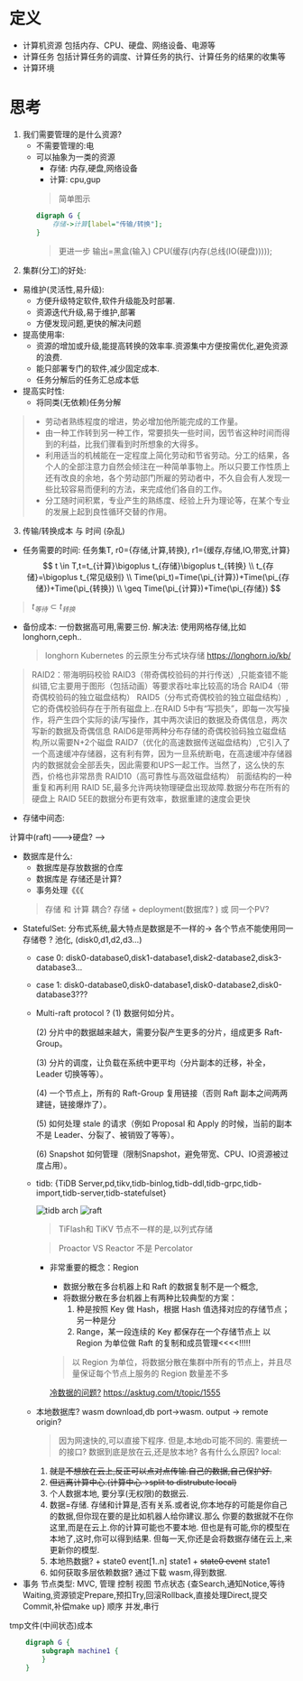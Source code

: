 # 定义
* 计算机资源
包括内存、CPU、硬盘、网络设备、电源等
* 计算任务
包括计算任务的调度、计算任务的执行、计算任务的结果的收集等
* 计算环境

# 思考
1. 我们需要管理的是什么资源?
   * 不需要管理的:电
   * 可以抽象为一类的资源
      + 存储: 内存,硬盘,网络设备
      + 计算: cpu,gup
      > 简单图示
        ```dot
        digraph G {
            存储->计算[label="传输/转换"];
        }
        ```
      > 更进一步
      > 输出=黑盒(输入)
      > CPU(缓存(内存(总线(IO(硬盘)))));
2. 集群(分工)的好处:
* 易维护(灵活性,易升级):
  + 方便升级特定软件,软件升级能及时部署.
  + 资源迭代升级,易于维护,部署
  + 方便发现问题,更快的解决问题
* 提高使用率: 
  + 资源的增加或升级,能提高转换的效率率.资源集中方便按需优化,避免资源的浪费.
  + 能只部署专门的软件,减少固定成本.
  + 任务分解后的任务汇总成本低
* 提高实时性:
  + 将同类(无依赖)任务分解

> * 劳动者熟练程度的增进，势必增加他所能完成的工作量。
> * 由一种工作转到另一种工作，常要损失一些时间，因节省这种时间而得到的利益，比我们骤看到时所想象的大得多。
> * 利用适当的机械能在一定程度上简化劳动和节省劳动。分工的结果，各个人的全部注意力自然会倾注在一种简单事物上。所以只要工作性质上还有改良的余地，各个劳动部门所雇的劳动者中，不久自会有人发现一些比较容易而便利的方法，来完成他们各自的工作。
> * 分工随时间积累，专业产生的熟练度、经验上升为理论等，在某个专业的发展上起到良性循环交替的作用。


3. 传输/转换成本 与 时间 (杂乱)
* 任务需要的时间:
任务集T,
r0={存储,计算,转换},
r1={缓存,存储,IO,带宽,计算}
$$
t \in T,t=t_{计算}\bigoplus t_{存储}\bigoplus t_{转换} \\
t_{存储}=\bigoplus t_{常见级别} \\
Time(\pi_t)=Time(\pi_{计算})+Time(\pi_{存储})+Time(\pi_{转换}) \\ \geq Time(\pi_{计算})+Time(\pi_{存储})
$$
> $t_{等待} \subset t_{转换}$

* 备份成本:
一份数据高可用,需要三份.
  解决法: 使用网格存储,比如 longhorn,ceph..
  > longhorn  Kubernetes 的云原生分布式块存储
  > https://longhorn.io/kb/
> RAID2：带海明码校验
> RAID3（带奇偶校验码的并行传送）,只能查错不能纠错,它主要用于图形（包括动画）等要求吞吐率比较高的场合
> RAID4（带奇偶校验码的独立磁盘结构）
> RAID5（分布式奇偶校验的独立磁盘结构）,它的奇偶校验码存在于所有磁盘上..在RAID 5中有“写损失”，即每一次写操作，将产生四个实际的读/写操作，其中两次读旧的数据及奇偶信息，两次写新的数据及奇偶信息
> RAID6是带两种分布存储的奇偶校验码独立磁盘结构,所以需要N+2个磁盘
> RAID7（优化的高速数据传送磁盘结构）,它引入了一个高速缓冲存储器，这有利有弊，因为一旦系统断电，在高速缓冲存储器内的数据就会全部丢失，因此需要和UPS一起工作。当然了，这么快的东西，价格也非常昂贵
> RAID10（高可靠性与高效磁盘结构）
> 前面结构的一种重复和再利用
> RAID 5E,最多允许两块物理硬盘出现故障.数据分布在所有的硬盘上
> RAID 5EE的数据分布更有效率，数据重建的速度会更快

* 存储中间态:
<!-- 硬盘--->计算中(raft)--->硬盘? -->
<!-- 万一计算出错. -->
* 数据库是什么:
    + 数据库是存放数据的仓库
    + 数据库是 存储还是计算?
    + 事务处理《《《
    > 存储 和 计算 耦合?
    > 存储 + deployment(数据库? )  或 同一个PV?
* StatefulSet:
  分布式系统,最大特点是数据是不一样的-> 各个节点不能使用同一存储卷 ?
池化, (disk0,d1,d2,d3...)
  + case 0:
    disk0-database0,disk1-database1,disk2-database2,disk3-database3...
  + case 1:
    disk0-database0,disk0-database1,disk0-database2,disk0-database3???
  + Multi-raft protocol ?
    (1) 数据何如分片。

    (2) 分片中的数据越来越大，需要分裂产生更多的分片，组成更多 Raft-Group。

    (3) 分片的调度，让负载在系统中更平均（分片副本的迁移，补全，Leader 切换等等）。

    (4) 一个节点上，所有的 Raft-Group 复用链接（否则 Raft 副本之间两两建链，链接爆炸了）。

    (5) 如何处理 stale 的请求（例如 Proposal 和 Apply 的时候，当前的副本不是 Leader、分裂了、被销毁了等等）。

    (6) Snapshot 如何管理（限制Snapshot，避免带宽、CPU、IO资源被过度占用）。
  + tidb:
    {TiDB Server,pd,tikv,tidb-binlog,tidb-ddl,tidb-grpc,tidb-import,tidb-server,tidb-statefulset}

    ![tidb arch](https://download.pingcap.com/images/docs-cn/tidb-architecture-v3.1.png)
    ![raft](https://download.pingcap.com/images/docs-cn/tidb-storage-1.png)
    >  TiFlash和 TiKV 节点不一样的是,以列式存储

    > Proactor VS Reactor 不是 Percolator
    + 非常重要的概念：Region
        - 数据分散在多台机器上和 Raft 的数据复制不是一个概念,
        - 将数据分散在多台机器上有两种比较典型的方案：
          1. 种是按照 Key 做 Hash，根据 Hash 值选择对应的存储节点；另一种是分 
          2. Range，某一段连续的 Key 都保存在一个存储节点上
       以 Region 为单位做 Raft 的复制和成员管理<<<<!!!!!
       > 以 Region 为单位，将数据分散在集群中所有的节点上，并且尽量保证每个节点上服务的 Region 数量差不多

       [冷数据的问题?](https://baijiahao.baidu.com/s?id=1722984067449405063&wfr=spider&for=pc)
       https://asktug.com/t/topic/1555

  + 本地数据库?
    wasm download,db port->wasm. output -> remote origin?
    > 因为网速快的,可以直接下程序.
    > 但是,本地db可能不同的. 需要统一的接口?
    > 数据到底是放在云,还是放本地?
      > 各有什么么原因?
      local:
      1. ~~就是不想放在云上,反正可以点对点传输.自己的数据,自己保护好.~~
      2. ~~但远离计算中心.(计算中心->split to distrubute local)~~
      3. 个人数据本地, 要分享(无权限)的数据云.
      4. 数据=存储.  存储和计算是,否有关系.或者说,你本地存的可能是你自己的数据,但你现在要的是比如机器人给你建议.那么 你要的数据就不在你这里,而是在云上.你的计算可能也不要本地.   但也是有可能,你的模型在本地了,这时,你可以得到结果. 但每一天,你还是会将数据存储在云上,来更新你的模型.
      5. 本地热数据?
        + state0 event[1..n] state1
        + ~~state0 event~~  state1
      6. 如何获取多层依赖数据? 通过下载 wasm,得到数据.
* 事务
  节点类型: MVC, 管理 控制 视图
  节点状态 {查Search,通知Notice,等待Waiting,资源锁定Prepare,预扣Try,回滚Rollback,直接处理Direct,提交Commit,补偿make up}
  顺序 并发,串行

tmp文件(中间状态)成本





```dot
    digraph G {
        subgraph machine1 {
        }
    }
```

